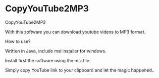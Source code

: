 # CopyYouTube2MP3
CopyYouTube2MP3


With this software you can download youtube videos to MP3 format.

How to use?

Written in Java, include msi installer for windows.

Install first the software using the msi file.

Simply copy YouTube link to your clipboard and let the magic happened..
